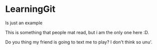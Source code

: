 # LearningGit
Is just an example

This is something that people mat read, but i am the only one here :D.

Do you thing my friend is going to text me to play? I don't think so unu'.
